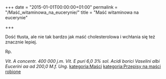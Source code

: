 +++
date = "2015-01-01T00:00:00+01:00"
permalink = "/Maść_witaminowa_na_eucerynie/"
title = "Maść witaminowa na eucerynie"

+++

Dość tłusta, ale nie tak bardzo jak maść cholesterolowa i wchłania się też znacznie lepiej.

Rp.

*Vit. A concentr. 400 000 j.m.*
*Vit. E puri 6,0*
*3% sol. Acidi borici*
*Vaselini albi*
*Eucerini aa ad 200,0*
*M.f. Ung.*
 [kategoria:Maści](/atopedia/kategoria:Maści "wikilink") [kategoria:Przepisy na maści robione](/atopedia/kategoria:Przepisy_na_maści_robione "wikilink")